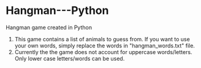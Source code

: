# Hangman---Python
Hangman game created in Python

1. This game contains a list of animals to guess from. If you want to use your own words, simply replace the words in "hangman_words.txt"    file.
2. Currently the the game does not account for uppercase words/letters. Only lower case letters/words can be used.
